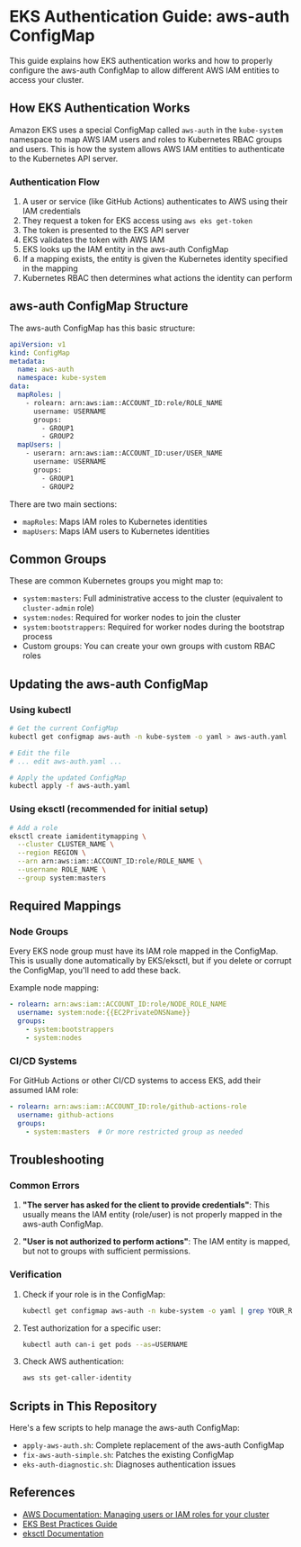 # EKS Authentication Guide: aws-auth ConfigMap

This guide explains how EKS authentication works and how to properly configure the aws-auth ConfigMap to allow different AWS IAM entities to access your cluster.

## How EKS Authentication Works

Amazon EKS uses a special ConfigMap called `aws-auth` in the `kube-system` namespace to map AWS IAM users and roles to Kubernetes RBAC groups and users. This is how the system allows AWS IAM entities to authenticate to the Kubernetes API server.

### Authentication Flow

1. A user or service (like GitHub Actions) authenticates to AWS using their IAM credentials
2. They request a token for EKS access using `aws eks get-token`
3. The token is presented to the EKS API server
4. EKS validates the token with AWS IAM
5. EKS looks up the IAM entity in the aws-auth ConfigMap
6. If a mapping exists, the entity is given the Kubernetes identity specified in the mapping
7. Kubernetes RBAC then determines what actions the identity can perform

## aws-auth ConfigMap Structure

The aws-auth ConfigMap has this basic structure:

```yaml
apiVersion: v1
kind: ConfigMap
metadata:
  name: aws-auth
  namespace: kube-system
data:
  mapRoles: |
    - rolearn: arn:aws:iam::ACCOUNT_ID:role/ROLE_NAME
      username: USERNAME
      groups:
        - GROUP1
        - GROUP2
  mapUsers: |
    - userarn: arn:aws:iam::ACCOUNT_ID:user/USER_NAME
      username: USERNAME
      groups:
        - GROUP1
        - GROUP2
```

There are two main sections:

- `mapRoles`: Maps IAM roles to Kubernetes identities
- `mapUsers`: Maps IAM users to Kubernetes identities

## Common Groups

These are common Kubernetes groups you might map to:

- `system:masters`: Full administrative access to the cluster (equivalent to `cluster-admin` role)
- `system:nodes`: Required for worker nodes to join the cluster
- `system:bootstrappers`: Required for worker nodes during the bootstrap process
- Custom groups: You can create your own groups with custom RBAC roles

## Updating the aws-auth ConfigMap

### Using kubectl

```bash
# Get the current ConfigMap
kubectl get configmap aws-auth -n kube-system -o yaml > aws-auth.yaml

# Edit the file
# ... edit aws-auth.yaml ...

# Apply the updated ConfigMap
kubectl apply -f aws-auth.yaml
```

### Using eksctl (recommended for initial setup)

```bash
# Add a role
eksctl create iamidentitymapping \
  --cluster CLUSTER_NAME \
  --region REGION \
  --arn arn:aws:iam::ACCOUNT_ID:role/ROLE_NAME \
  --username ROLE_NAME \
  --group system:masters
```

## Required Mappings

### Node Groups

Every EKS node group must have its IAM role mapped in the ConfigMap. This is usually done automatically by EKS/eksctl, but if you delete or corrupt the ConfigMap, you'll need to add these back.

Example node mapping:
```yaml
- rolearn: arn:aws:iam::ACCOUNT_ID:role/NODE_ROLE_NAME
  username: system:node:{{EC2PrivateDNSName}}
  groups:
    - system:bootstrappers
    - system:nodes
```

### CI/CD Systems

For GitHub Actions or other CI/CD systems to access EKS, add their assumed IAM role:

```yaml
- rolearn: arn:aws:iam::ACCOUNT_ID:role/github-actions-role
  username: github-actions
  groups:
    - system:masters  # Or more restricted group as needed
```

## Troubleshooting

### Common Errors

1. **"The server has asked for the client to provide credentials"**: This usually means the IAM entity (role/user) is not properly mapped in the aws-auth ConfigMap.

2. **"User is not authorized to perform actions"**: The IAM entity is mapped, but not to groups with sufficient permissions.

### Verification

1. Check if your role is in the ConfigMap:
   ```bash
   kubectl get configmap aws-auth -n kube-system -o yaml | grep YOUR_ROLE_ARN
   ```

2. Test authorization for a specific user:
   ```bash
   kubectl auth can-i get pods --as=USERNAME
   ```

3. Check AWS authentication:
   ```bash
   aws sts get-caller-identity
   ```

## Scripts in This Repository

Here's a few scripts to help manage the aws-auth ConfigMap:

- `apply-aws-auth.sh`: Complete replacement of the aws-auth ConfigMap
- `fix-aws-auth-simple.sh`: Patches the existing ConfigMap
- `eks-auth-diagnostic.sh`: Diagnoses authentication issues

## References

- [AWS Documentation: Managing users or IAM roles for your cluster](https://docs.aws.amazon.com/eks/latest/userguide/add-user-role.html)
- [EKS Best Practices Guide](https://aws.github.io/aws-eks-best-practices/security/docs/iam/#kubernetes-rbac-authorization)
- [eksctl Documentation](https://eksctl.io/usage/iam-identity-mappings/) 